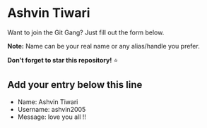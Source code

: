# Ashvin Tiwari

Want to join the Git Gang? Just fill out the form below.

**Note:** Name can be your real name or any alias/handle you prefer.

**Don't forget to star this repository!** ⭐

## Add your entry below this line

- Name: Ashvin Tiwari
- Username: ashvin2005
- Message: love you all !!
